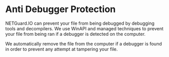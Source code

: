 # Anti Debugger Protection

NETGuard.IO can prevent your file from being debugged by debugging tools and decompilers. We use WinAPI and managed techniques to prevent your file from being ran if a debugger is detected on the computer. 

We automatically remove the file from the computer if a debugger is found in order to prevent any attempt at tampering your file.

